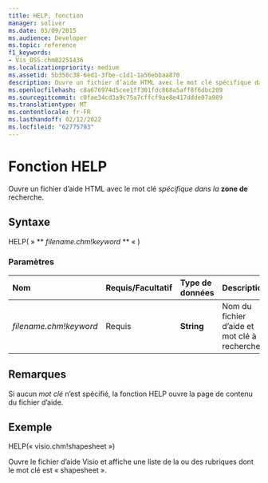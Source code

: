 ```yaml
---
title: HELP, fonction
manager: soliver
ms.date: 03/09/2015
ms.audience: Developer
ms.topic: reference
f1_keywords:
- Vis_DSS.chm82251436
ms.localizationpriority: medium
ms.assetid: 5b358c38-6ed1-3fbe-c1d1-1a56ebbaa870
description: Ouvre un fichier d’aide HTML avec le mot clé spécifique dans la zone de recherche.
ms.openlocfilehash: c8a676974d5cee1ff301fdc868a5aff8f6dbc209
ms.sourcegitcommit: c0fae34cd3a9c75a7cffcf9ae8e417ddde07a989
ms.translationtype: MT
ms.contentlocale: fr-FR
ms.lasthandoff: 02/12/2022
ms.locfileid: "62775793"
---
```

# <a name="help-function"></a>Fonction HELP

Ouvre un fichier d’aide HTML avec le mot clé  *spécifique dans la* **zone de** recherche. 
  
## <a name="syntax"></a>Syntaxe

HELP( » ** *filename.chm!keyword* ** « ) 
  
### <a name="parameters"></a>Paramètres

|**Nom**|**Requis/Facultatif**|**Type de données**|**Description**|
|:-----|:-----|:-----|:-----|
| _filename.chm!keyword_ <br/> |Requis  <br/> |**String** <br/> | Nom du fichier d’aide et mot clé à rechercher. |
   
## <a name="remarks"></a>Remarques

Si aucun  *mot clé*  n’est spécifié, la fonction HELP ouvre la page de contenu du fichier d’aide. 
  
## <a name="example"></a>Exemple

HELP(« visio.chm!shapesheet ») 
  
Ouvre le fichier d’aide Visio et affiche une liste de la ou des rubriques dont le mot clé est « shapesheet ». 
  

